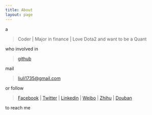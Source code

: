 ```yaml
---
title: About
layout: page
---
```


a

> Coder | Major in finance | Love Dota2 and want to be a Quant

who involved in 

> [github](https://github.com/liuli1735)

mail 

> liuli1735@gmail.com

or follow 

> [Facebook](https://www.facebook.com/ll1735)&nbsp;|&nbsp;[Twitter](https://twitter.com/ll1735)&nbsp;|&nbsp;[Linkedin](https://cn.linkedin.com/in/ll1735)&nbsp;|&nbsp;[Weibo](http://weibo.com/ll1735)&nbsp;|&nbsp;[Zhihu](http://www.zhihu.com/people/ll1735)&nbsp;|&nbsp;[Douban](http://www.douban.com/people/ll1735/)

to reach me
